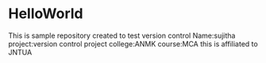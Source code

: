 # HelloWorld
This is sample repository created to test version control
Name:sujitha
project:version control project
college:ANMK
course:MCA
this is affiliated to JNTUA
